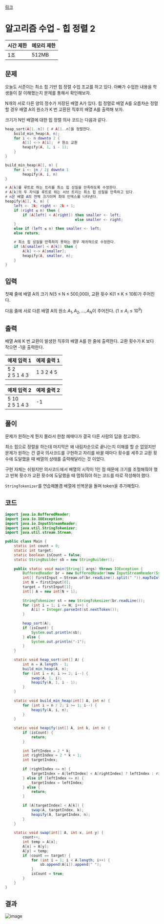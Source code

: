 [링크](https://www.acmicpc.net/problem/24174)
# 알고리즘 수업 - 힙 정렬 2
|시간 제한|메모리 제한|
|---|---|
|1초|512MB|

## 문제
오늘도 서준이는 최소 힙 기반 힙 정렬 수업 조교를 하고 있다. 아빠가 수업한 내용을 학생들이 잘 이해했는지 문제를 통해서 확인해보자.

N개의 서로 다른 양의 정수가 저장된 배열 A가 있다. 힙 정렬로 배열 A를 오름차순 정렬할 경우 배열 A의 원소가 K 번 교환된 직후의 배열 A를 출력해 보자.

크기가 N인 배열에 대한 힙 정렬 의사 코드는 다음과 같다.

```lua
heap_sort(A[1..n]) { # A[1..n]을 정렬한다.
    build_min_heap(A, n);
    for i <- n downto 2 {
        A[1] <-> A[i];  # 원소 교환
        heapify(A, 1, i - 1);
    }
}

build_min_heap(A[], n) {
    for i <- ⌊n / 2⌋ downto 1
        heapify(A, i, n)
}

# A[k]를 루트로 하는 트리를 최소 힙 성질을 만족하도록 수정한다.
# A[k]의 두 자식을 루트로 하는 서브 트리는 최소 힙 성질을 만족하고 있다.
# n은 배열 A의 전체 크기이며 최대 인덱스를 나타낸다.
heapify(A[], k, n) {
    left <- 2k; right <- 2k + 1;
    if (right ≤ n) then {
        if (A[left] < A[right]) then smaller <- left;
                                else smaller <- right;
    }
    else if (left ≤ n) then smaller <- left;
    else return;

    # 최소 힙 성질을 만족하지 못하는 경우 재귀적으로 수정한다.
    if (A[smaller] < A[k]) then {
        A[k] <-> A[smaller];
        heapify(A, smaller, n);
    }
}
```

## 입력
첫째 줄에 배열 A의 크기 N(5 ≤ N ≤ 500,000), 교환 횟수 K(1 ≤ K ≤ 108)가 주어진다.

다음 줄에 서로 다른 배열 A의 원소 $A_1, A_2, ..., A_N$이 주어진다. $(1 ≤ A_i ≤ 10^9)$

## 출력
배열 A에 K 번 교환이 발생한 직후의 배열 A를 한 줄에 출력한다. 교환 횟수가 K 보다 작으면 -1을 출력한다.

|예제 입력 1|예제 출력 1|
|---|---|
5 2<br>2 5 1 4 3|1 3 2 4 5|

|예제 입력 2|예제 출력 2|
|---|---|
5 10<br>2 5 1 4 3|-1|

## 풀이
문제가 원하는게 뭔지 몰라서 한참 헤매다가 결국 다른 사람의 답을 참고했다.

최소 힙으로 정렬을 하는데 마지막은 왜 내림차순으로 끝나는지 이해를 할 순 없었지만 문제가 원하는 건 결국 의사코드를 구현하고 자리를 바꿀 때마다 횟수를 세주고 교환 횟수에 도달했을 때 배열의 상태를 출력해달라는 것 이었다.

구현 자체는 쉬웠지만 의사코드에서 배열의 시작이 1인 점 때문에 크기를 조절해줘야 했고 반복 횟수가 교환 횟수에 도달했을 때 멈춰줘야 하는 코드를 따로 작성해야 했다.

```StringTokenizer```를 연습해볼겸 배열에 반복문을 돌며 token을 추가해줬다.

## 코드
```java
import java.io.BufferedReader;
import java.io.IOException;
import java.io.InputStreamReader;
import java.util.StringTokenizer;
import java.util.stream.Stream;

public class Main {
    static int count = 0;
    static int target;
    static boolean isCount = false;
    static StringBuilder sb = new StringBuilder();
    
    public static void main(String[] args) throws IOException {
        BufferedReader br = new BufferedReader(new InputStreamReader(System.in));
        int[] firstInput = Stream.of(br.readLine().split(" ")).mapToInt(Integer::parseInt).toArray();
        int N = firstInput[0];
        target = firstInput[1];
        int[] A = new int[N + 1];
        
        StringTokenizer st = new StringTokenizer(br.readLine());
        for (int i = 1; i <= N; i++) {
            A[i] = Integer.parseInt(st.nextToken());
        }
        
        heap_sort(A);
        if (isCount) {
            System.out.println(sb);
        } else {
            System.out.println("-1");
        }
    }
    
    static void heap_sort(int[] A) {
        int n = A.length - 1;
        build_min_heap(A, n);
        for (int i = n; i >= 2; i--) {
            swap(A, 1, i);
            heapify(A, 1, i - 1);
        }
    }
    
    static void build_min_heap(int[] A, int n) {
        for (int i = n / 2; i >= 1; i--) {
            heapify(A, i, n);
        }
    }
    
    static void heapify(int[] A, int k, int n) {
        if (isCount) {
            return;
        }
        
        int leftIndex = 2 * k;
        int rightIndex = 2 * k + 1;
        int targetIndex;
        
        if (rightIndex <= n) {
            targetIndex = A[leftIndex] < A[rightIndex] ? leftIndex : rightIndex;
        } else if (leftIndex <= n) {
            targetIndex = leftIndex;
        } else {
            return;
        }
        
        if (A[targetIndex] < A[k]) {
            swap(A, targetIndex, k);
            heapify(A, targetIndex, n);
        }
    }
    
    static void swap(int[] A, int x, int y) {
        count++;
        int temp = A[x];
        A[x] = A[y];
        A[y] = temp;
        if (count == target) {
            for (int i = 1; i < A.length; i++) {
                sb.append(A[i]).append(" ");
            }
            isCount = true;
        }
    }
}
```

## 결과
![image](https://github.com/Goldbar97/Study/assets/100333239/585b4b78-2407-46fb-b776-bc7807c960ae)
